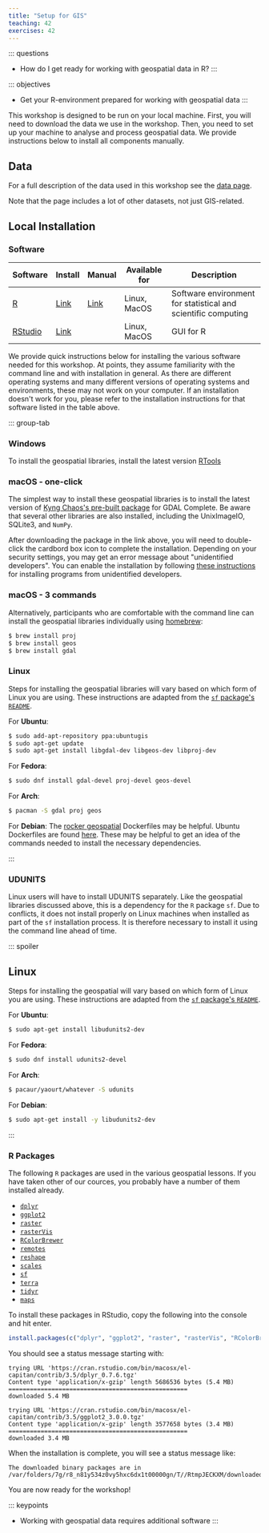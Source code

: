 ```yaml
---
title: "Setup for GIS"
teaching: 42
exercises: 42
---
```


::: questions
-   How do I get ready for working with geospatial data in R?
:::

::: objectives
-   Get your R-environment prepared for working with geospatial data
:::


This workshop is designed to be run on your local machine. First, you will need 
to download the data we use in the workshop. Then, you need to set up your 
machine to analyse and process geospatial data. We provide instructions below 
to install all components manually.

## Data

For a full description of the data used in this workshop see the [data page](learners/data.md).

Note that the page includes a lot of other datasets, not just GIS-related.

## Local Installation

### Software

| Software | Install | Manual | Available for | Description |
|-------------|-------------|-------------|-------------|-------------------|
| [R](https://www.r-project.org) | [Link](https://cloud.r-project.org) | [Link](https://cloud.r-project.org) | Linux, MacOS | Software environment for statistical and scientific computing |
| [RStudio](https://www.rstudio.com) | [Link](https://www.rstudio.com/products/rstudio/download/#download) |  | Linux, MacOS | GUI for R |

We provide quick instructions below for installing the various software needed for this workshop. At points, they assume familiarity with the command line and with installation in general. As there are different operating systems and many different versions of operating systems and environments, these may not work on your computer. If an installation doesn't work for you, please refer to the installation instructions for that software listed in the table above.


::: group-tab

### Windows

To install the geospatial libraries, install the latest version [RTools](https://cran.r-project.org/bin/windows/Rtools/)

### macOS - one-click

The simplest way to install these geospatial libraries is to install the latest version of [Kyng Chaos's pre-built package](https://www.kyngchaos.com/software/frameworks) for GDAL Complete. Be aware that several other libraries are also installed, including the UnixImageIO, SQLite3, and `NumPy`.

After downloading the package in the link above, you will need to double-click the cardbord box icon to complete the installation. Depending on your security settings, you may get an error message about "unidentified developers". You can enable the installation by following [these instructions](https://kb.wisc.edu/page.php?id=25443) for installing programs from unidentified developers.

### macOS - 3 commands

Alternatively, participants who are comfortable with the command line can install the geospatial libraries individually using [homebrew](https://brew.sh):

``` bash
$ brew install proj
$ brew install geos
$ brew install gdal
```

### Linux

Steps for installing the geospatial libraries will vary based on which form of Linux you are using. These instructions are adapted from the [`sf` package's `README`](https://github.com/r-spatial/sf).

For **Ubuntu**:

``` bash
$ sudo add-apt-repository ppa:ubuntugis
$ sudo apt-get update
$ sudo apt-get install libgdal-dev libgeos-dev libproj-dev
```

For **Fedora**:

``` bash
$ sudo dnf install gdal-devel proj-devel geos-devel
```

For **Arch**:

``` bash
$ pacman -S gdal proj geos
```

For **Debian**: The [rocker geospatial](https://github.com/rocker-org/geospatial) Dockerfiles may be helpful. Ubuntu Dockerfiles are found [here](https://github.com/r-spatial/sf/tree/master/inst/docker). These may be helpful to get an idea of the commands needed to install the necessary dependencies.

:::







### UDUNITS

Linux users will have to install UDUNITS separately. Like the geospatial libraries discussed above, this is a dependency for the `R` package `sf`. Due to conflicts, it does not install properly on Linux machines when installed as part of the `sf` installation process. It is therefore necessary to install it using the command line ahead of time.

::: spoiler
## Linux

Steps for installing the geospatial will vary based on which form of Linux you are using. These instructions are adapted from the [`sf` package's `README`](https://github.com/r-spatial/sf).

For **Ubuntu**:

``` bash
$ sudo apt-get install libudunits2-dev
```

For **Fedora**:

``` bash
$ sudo dnf install udunits2-devel
```

For **Arch**:

``` bash
$ pacaur/yaourt/whatever -S udunits
```

For **Debian**:

``` bash
$ sudo apt-get install -y libudunits2-dev
```
:::


### R Packages

The following `R` packages are used in the various geospatial lessons. If you
have taken other of our cources, you probably have a number of them installed
already.

-   [`dplyr`](https://cran.r-project.org/package=dplyr)
-   [`ggplot2`](https://cran.r-project.org/package=ggplot2)
-   [`raster`](https://cran.r-project.org/package=raster)
-   [`rasterVis`](https://cran.r-project.org/package=rasterVis)
-   [`RColorBrewer`](https://CRAN.R-project.org/package=RColorBrewer)
-   [`remotes`](https://cran.r-project.org/package=remotes)
-   [`reshape`](https://CRAN.R-project.org/package=reshape)
-   [`scales`](https://cran.r-project.org/package=scales)
-   [`sf`](https://cran.r-project.org/package=sf)
-   [`terra`](https://cran.r-project.org/package=terra)
-   [`tidyr`](https://CRAN.R-project.org/package=tidyr)
-   [`maps`](https://CRAN.R-project.org/package=maps)

To install these packages in RStudio, copy the following into the console and hit enter.

``` r
install.packages(c("dplyr", "ggplot2", "raster", "rasterVis", "RColorBrewer", "remotes", "reshape", "scales", "sf", "terra", "tidyr", "maps"))
```

You should see a status message starting with:

``` output
trying URL 'https://cran.rstudio.com/bin/macosx/el-capitan/contrib/3.5/dplyr_0.7.6.tgz'
Content type 'application/x-gzip' length 5686536 bytes (5.4 MB)
==================================================
downloaded 5.4 MB

trying URL 'https://cran.rstudio.com/bin/macosx/el-capitan/contrib/3.5/ggplot2_3.0.0.tgz'
Content type 'application/x-gzip' length 3577658 bytes (3.4 MB)
==================================================
downloaded 3.4 MB
```

When the installation is complete, you will see a status message like:

``` output
The downloaded binary packages are in
/var/folders/7g/r8_n81y534z0vy5hxc6dx1t00000gn/T//RtmpJECKXM/downloaded_packages
```

You are now ready for the workshop!


::: keypoints
-   Working with geospatial data requires additional software
:::

